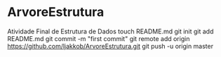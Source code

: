 ArvoreEstrutura
===============

Atividade Final de Estrutura de Dados
touch README.md
git init
git add README.md
git commit -m "first commit"
git remote add origin https://github.com/ljakkob/ArvoreEstrutura.git
git push -u origin master





